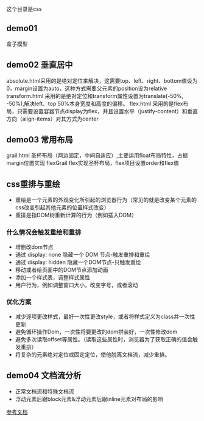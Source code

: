 这个目录是css

## demo01
盒子模型

## demo02 垂直居中
absolute.html采用的是绝对定位来解决，这需要top、left、right、bottom值设为0，margin设置为auto，这种方式需要父元素的position设为relative
transform.html 采用的是绝对定位和transform属性设置为translate(-50%, -50%),解决left、top 50%本身宽度和高度的偏移。
flex.html 采用的是flex布局，只需要设置容器节点display为flex，并且设置水平（justify-content）和垂直方向（align-items）对其方式为center

## demo03 常用布局
grail.html 圣杯布局（两边固定，中间自适应）,主要运用float布局特性，占据margin位置实现
flexGrail flex实现圣杯布局，flex项目设置order和flex值

## css重排与重绘
- 重绘是一个元素的外观变化所引起的浏览器行为（常见的就是改变某个元素的css改变引起其他元素的位置样式改变）
- 重排是指DOM树重新计算的行为（例如插入DOM）

### 什么情况会触发重绘和重排
- 增删改dom节点
- 通过 display: none 隐藏一个 DOM 节点-触发重排和重绘
- 通过 display: hidden 隐藏一个DOM节点-只触发重绘
- 移动或者给页面中的DOM节点添加动画
- 添加一个样式表，调整样式属性
- 用户行为，例如调整窗口大小，改变字号，或者滚动

### 优化方案
- 减少逐项更改样式，最好一次性更改style，或者将样式定义为class并一次性更新
- 避免循环操作Dom，一次性将要更改的dom拼装好，一次性修改dom
- 避免多次读取offset等属性。（读取这些属性时，浏览器为了获取正确的值会触发重排）
- 将复杂的元素绝对定位或固定定位，使他脱离文档流，减少重排。

## demo04 文档流分析
- 正常文档流和特殊文档流
- 浮动元素后跟block元素&浮动元素后跟inline元素对布局的影响

[参考文档](http://www.dailichun.com/2018/03/12/whenyouenteraurl.html)